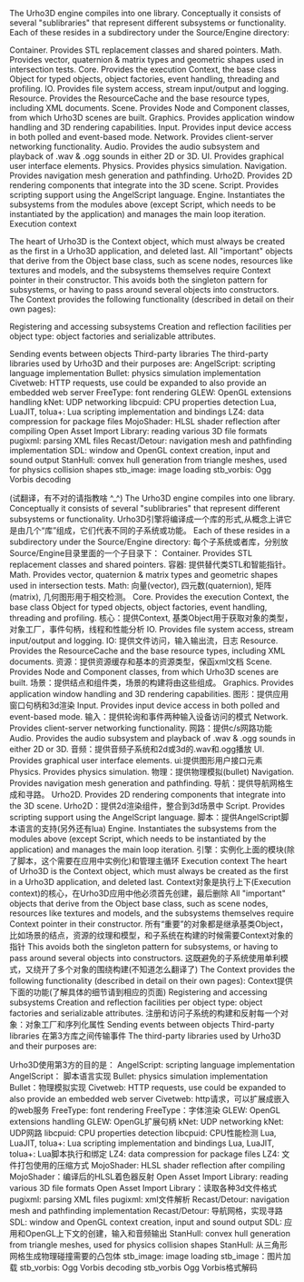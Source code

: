 The Urho3D engine compiles into one library. Conceptually it consists of several "sublibraries" that represent different subsystems or functionality. Each of these resides in a subdirectory under the Source/Engine directory:


Container. Provides STL replacement classes and shared pointers.
Math. Provides vector, quaternion & matrix types and geometric shapes used in intersection tests.
Core. Provides the execution Context, the base class Object for typed objects, object factories, event handling, threading and profiling.
IO. Provides file system access, stream input/output and logging.
Resource. Provides the ResourceCache and the base resource types, including XML documents.
Scene. Provides Node and Component classes, from which Urho3D scenes are built.
Graphics. Provides application window handling and 3D rendering capabilities.
Input. Provides input device access in both polled and event-based mode.
Network. Provides client-server networking functionality.
Audio. Provides the audio subsystem and playback of .wav & .ogg sounds in either 2D or 3D.
UI. Provides graphical user interface elements.
Physics. Provides physics simulation.
Navigation. Provides navigation mesh generation and pathfinding.
Urho2D. Provides 2D rendering components that integrate into the 3D scene.
Script. Provides scripting support using the AngelScript language.
Engine. Instantiates the subsystems from the modules above (except Script, which needs to be instantiated by the application) and manages the main loop iteration.
Execution context

The heart of Urho3D is the Context object, which must always be created as the first in a Urho3D application, and deleted last. 
All "important" objects that derive from the Object base class, such as scene nodes, resources like textures and models, and the subsystems themselves require Context pointer in their constructor. 
This avoids both the singleton pattern for subsystems, or having to pass around several objects into constructors.
The Context provides the following functionality (described in detail on their own pages):

Registering and accessing subsystems Creation and reflection facilities per object type: object factories and serializable attributes.

Sending events between objects
Third-party libraries
The third-party libraries used by Urho3D and their purposes are:
AngelScript: scripting language implementation
Bullet: physics simulation implementation
Civetweb: HTTP requests, use could be expanded to also provide an embedded web server
FreeType: font rendering
GLEW: OpenGL extensions handling
kNet: UDP networking
libcpuid: CPU properties detection
Lua, LuaJIT, tolua+: Lua scripting implementation and bindings
LZ4: data compression for package files
MojoShader: HLSL shader reflection after compiling
Open Asset Import Library: reading various 3D file formats
pugixml: parsing XML files
Recast/Detour: navigation mesh and pathfinding implementation
SDL: window and OpenGL context creation, input and sound output
StanHull: convex hull generation from triangle meshes, used for physics collision shapes
stb_image: image loading
stb_vorbis: Ogg Vorbis decoding

(试翻译，有不对的请指教啥 ^_^)
The Urho3D engine compiles into one library. Conceptually it consists of several "sublibraries" that represent different subsystems or functionality.
Urho3D引擎将编译成一个库的形式,从概念上讲它是由几个“库”组成，它们代表不同的子系统或功能。
Each of these resides in a subdirectory under the Source/Engine directory:
每个子系统或者库，分别放Source/Engine目录里面的一个子目录下：
Container. Provides STL replacement classes and shared pointers. 
容器: 提供替代类STL和智能指针。
Math. Provides vector, quaternion & matrix types and geometric shapes used in intersection tests.
Math: 向量(vector), 四元数(quaternion), 矩阵(matrix), 几何图形用于相交检测。
Core. Provides the execution Context, the base class Object for typed objects, object factories, event handling, threading and profiling. 
核心：提供Context, 基类Object用于获取对象的类型，对象工厂，事件句柄，线程和性能分析
IO. Provides file system access, stream input/output and logging. 
IO: 提供文件访问，输入输出流，日志
Resource. Provides the ResourceCache and the base resource types, including XML documents. 
资源：提供资源缓存和基本的资源类型，保函xml文档
Scene. Provides Node and Component classes, from which Urho3D scenes are built. 
场景：提供结点和组件类，场景的构建将由这些组成。
Graphics. Provides application window handling and 3D rendering capabilities. 
图形：提供应用窗口句柄和3d渲染
Input. Provides input device access in both polled and event-based mode. 
输入：提供轮询和事件两种输入设备访问的模式
Network. Provides client-server networking functionality. 
网路：提供c/s网路功能
Audio. Provides the audio subsystem and playback of .wav & .ogg sounds in either 2D or 3D. 
音频：提供音频子系统和2d或3d的.wav和.ogg播放
UI. Provides graphical user interface elements. 
ui:提供图形用户接口元素
Physics. Provides physics simulation. 
物理：提供物理模拟(bullet)
Navigation. Provides navigation mesh generation and pathfinding. 
导航：提供导航网格生成和寻路。
Urho2D. Provides 2D rendering components that integrate into the 3D scene. 
Urho2D：提供2d渲染组件，整合到3d场景中
Script. Provides scripting support using the AngelScript language.
脚本：提供AngelScript脚本语言的支持(另外还有lua)
Engine. Instantiates the subsystems from the modules above (except Script, which needs to be instantiated by the application) and manages the main loop iteration. 
引擎：实例化上面的模块(除了脚本，这个需要在应用中实例化)和管理主循环
Execution context The heart of Urho3D is the Context object, which must always be created as the first in a Urho3D application, and deleted last. 
Context对象是执行上下(Execution context)的核心，在Urho3D应用中他必须首先创建，最后删除
All "important" objects that derive from the Object base class, such as scene nodes, resources like textures and models, and the subsystems themselves require Context pointer in their constructor. 
所有“重要”的对象都是继承基类Object，比如场景的结点，资源的纹理和模型，和子系统在构建的时候需要Context对象的指针
This avoids both the singleton pattern for subsystems, or having to pass around several objects into constructors.
这既避免的子系统使用单利模式，又绕开了多个对象的围绕构建(不知道怎么翻译了)
The Context provides the following functionality (described in detail on their own pages):
Context提供下面的功能(了解具体的细节请到相应的页面)
Registering and accessing subsystems Creation and reflection facilities per object type: object factories and serializable attributes. 
注册和访问子系统的构建和反射每一个对象：对象工厂和序列化属性
Sending events between objects Third-party libraries 
在第3方库之间传输事件
The third-party libraries used by Urho3D and their purposes are:

Urho3D使用第3方的目的是：
AngelScript: scripting language implementation 
AngelScript： 脚本语言实现
Bullet: physics simulation implementation 
Bullet：物理模拟实现
Civetweb: HTTP requests, use could be expanded to also provide an embedded web server 
Civetweb: http请求，可以扩展成嵌入的web服务
FreeType: font rendering 
FreeType：字体渲染
GLEW: OpenGL extensions handling 
GLEW: OpenGL扩展句柄
kNet: UDP networking 
kNet: UDP网路
libcpuid: CPU properties detection 
libcpuid: CPU性能检测
Lua, LuaJIT, tolua+: Lua scripting implementation and bindings 
Lua, LuaJIT, tolua+: Lua脚本执行和绑定
LZ4: data compression for package files 
LZ4: 文件打包使用的压缩方式
MojoShader: HLSL shader reflection after compiling 
MojoShader：编译后的HLSL着色器反射
Open Asset Import Library: reading various 3D file formats 
Open Asset Import Library：读取各种3d文件格式
pugixml: parsing XML files 
pugixml: xml文件解析
Recast/Detour: navigation mesh and pathfinding implementation 
Recast/Detour: 导航网格，实现寻路
SDL: window and OpenGL context creation, input and sound output 
SDL: 应用和OpenGL上下文的创建，输入和音频输出
StanHull: convex hull generation from triangle meshes, used for physics collision shapes 
StanHull: 从三角形网格生成物理碰撞需要的凸包体
stb_image: image loading 
stb_image：图片加载
stb_vorbis: Ogg Vorbis decoding
stb_vorbis  Ogg Vorbis格式解码

